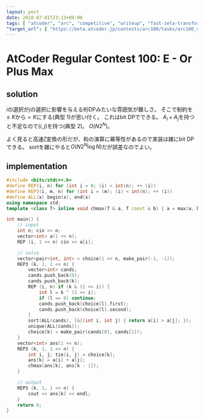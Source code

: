 ```yaml
---
layout: post
date: 2018-07-01T23:13+09:00
tags: [ "atcoder", "arc", "competitive", "writeup", "fast-zeta-transformation" ]
"target_url": [ "https://beta.atcoder.jp/contests/arc100/tasks/arc100_c" ]
---
```


# AtCoder Regular Contest 100: E - Or Plus Max

## solution

$i$の選択が$j$の選択に影響を与える桁DPみたいな雰囲気が難しさ。
そこで制約を$\le K$から$= K$にする(典型 1)が思い付く。
これはbit DPでできる。
<span>$A_i + A_j$</span>を持つと不足なので$(i, j)$を持つ(典型 2)。
$O(N 2^N)$。

よく見ると高速$\zeta$変換の形だが、和の演算に冪等性があるので実装は雑にbit DPできる。
sortを雑にやると$O(N 2^N \log N)$だが誤差なのでよい。

## implementation

``` c++
#include <bits/stdc++.h>
#define REP(i, n) for (int i = 0; (i) < int(n); ++ (i))
#define REP3(i, m, n) for (int i = (m); (i) < int(n); ++ (i))
#define ALL(x) begin(x), end(x)
using namespace std;
template <class T> inline void chmax(T & a, T const & b) { a = max(a, b); }

int main() {
    // input
    int n; cin >> n;
    vector<int> a(1 << n);
    REP (i, 1 << n) cin >> a[i];

    // solve
    vector<pair<int, int> > choice(1 << n, make_pair(-1, -1));
    REP3 (k, 1, 1 << n) {
        vector<int> cands;
        cands.push_back(0);
        cands.push_back(k);
        REP (i, n) if (k & (1 << i)) {
            int l = k ^ (1 << i);
            if (l == 0) continue;
            cands.push_back(choice[l].first);
            cands.push_back(choice[l].second);
        }
        sort(ALL(cands), [&](int i, int j) { return a[i] > a[j]; });
        unique(ALL(cands));
        choice[k] = make_pair(cands[0], cands[1]);
    }
    vector<int> ans(1 << n);
    REP3 (k, 1, 1 << n) {
        int i, j; tie(i, j) = choice[k];
        ans[k] = a[i] + a[j];
        chmax(ans[k], ans[k - 1]);
    }

    // output
    REP3 (k, 1, 1 << n) {
        cout << ans[k] << endl;
    }
    return 0;
}
```

